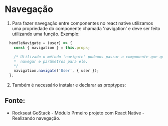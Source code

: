 # Navegação 

1. Para fazer navegação entre componentes no react native utilizamos uma propriedade do componente chamada 'navigation' e deve ser feito utilizando uma função. Exemplo:
```javascript
  handleNavigate = (user) => {
    const { navigation } = this.props;

    /* Utilizado o método 'navigate' podemos passar o componente que queremos
    *  navegar e parâmetros para ele. 
    */
    navigation.navigate('User', { user });
  };
```

2. Também é necessário instalar e declarar as proptypes:

## Fonte:
- Rockseat GoStack - Módulo Prmeiro projeto com React Native - Realizando navegação. 